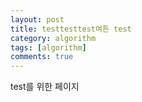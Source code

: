 ```yaml
---
layout: post
title: testtesttest여튼 test
category: algorithm
tags: [algorithm]
comments: true
---
```

test를 위한 페이지

